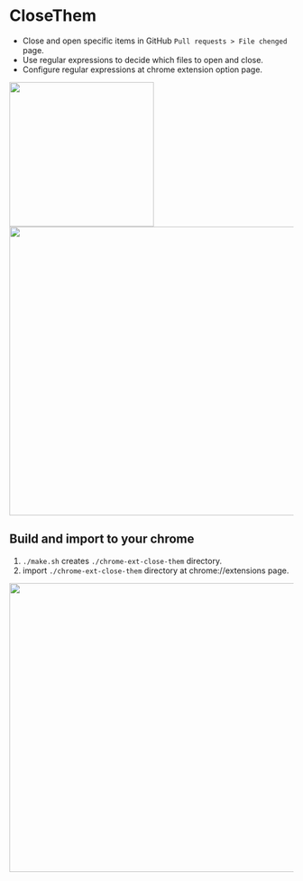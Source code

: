# CloseThem

- Close and open specific items in GitHub `Pull requests > File chenged` page.
- Use regular expressions to decide which files to open and close.
- Configure regular expressions at chrome extension option page.

<img width="256" src="https://raw.githubusercontent.com/okue/images/master/b.png"> <img width="512" src="https://raw.githubusercontent.com/okue/images/master/c.png">

## Build and import to your chrome

1. `./make.sh` creates `./chrome-ext-close-them` directory.
2. import `./chrome-ext-close-them` directory at chrome://extensions page.

<img width="512" src="https://raw.githubusercontent.com/okue/images/master/a.png">
